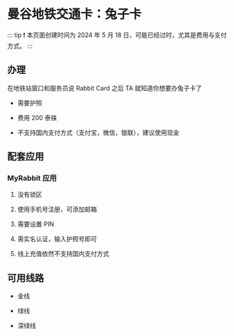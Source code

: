# 曼谷地铁交通卡：兔子卡
<p id="tksMKiW3GhnxJTrKBbtoPN">

::: tip ❗
本页面创建时间为 2024 年 5 月 18 日，可能已经过时，尤其是费用与支付方式。
:::

</p>


<p id="eWK6xTRV8rH4gGkxUcQCg">

## 办理

</p>


<p id="7M7SJbQtdv2YzRywDdSRLV">

在地铁站窗口和服务员说 Rabbit Card 之后 TA 就知道你想要办兔子卡了

</p>


- 需要护照


- 费用 200 泰铢


- 不支持国内支付方式（支付宝，微信，银联），建议使用现金


<p id="cXwnwkkjeEWoiup8CFxFVT">

## 配套应用

</p>


<p id="2ABfqAn4xJnzL6JM8GuzWG">

### MyRabbit 应用

</p>


1. 没有锁区


1. 使用手机号注册，可添加邮箱


1. 需要设置 PIN


1. 需实名认证，输入护照号即可


1. 线上充值依然不支持国内支付方式


<p id="eiKmNtemzuUyGYMivDR6f">

## 可用线路

</p>


- 金线


- 绿线


- 深绿线


